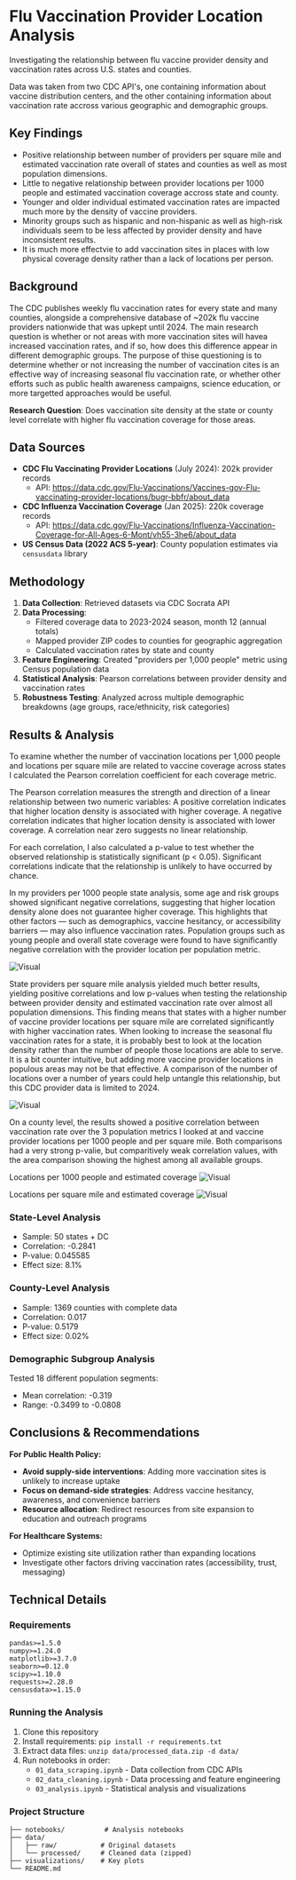 # Flu Vaccination Provider Location Analysis

Investigating the relationship between flu vaccine provider density and vaccination rates across U.S. states and counties. 

Data was taken from two CDC API's, one containing information about vaccine distribution centers, and the other containing information about vaccination rate accross various geographic and demographic groups.

## Key Findings

- Positive relationship between number of providers per square mile and estimated vaccination rate overall of states and counties as well as most population dimensions.
- Little to negative relationship between provider locations per 1000 people and estimated vaccination coverage accross state and county.
- Younger and older individual estimated vaccination rates are impacted much more by the density of vaccine providers.
- Minority groups such as hispanic and non-hispanic as well as high-risk individuals seem to be less affected by provider density and have inconsistent results.
- It is much more effectvie to add vaccination sites in places with low physical coverage density rather than a lack of locations per person. 

## Background

The CDC publishes weekly flu vaccination rates for every state and many counties, alongside a comprehensive database of ~202k flu vaccine providers nationwide that was upkept until 2024. 
The main research question is whether or not areas with more vaccination sites will havea increased vaccination rates, and if so, how does this difference appear in different demographic groups.
The purpose of thise questioning is to determine whether or not increasing the number of vaccination cites is an effective way of increasing seasonal flu vaccination rate, or whether other efforts such as 
public health awareness campaigns, science education, or more targetted approaches would be useful. 

**Research Question**: Does vaccination site density at the state or county level correlate with higher flu vaccination coverage for those areas. 

## Data Sources

- **CDC Flu Vaccinating Provider Locations** (July 2024): 202k provider records
  - API: https://data.cdc.gov/Flu-Vaccinations/Vaccines-gov-Flu-vaccinating-provider-locations/bugr-bbfr/about_data
- **CDC Influenza Vaccination Coverage** (Jan 2025): 220k coverage records  
  - API: https://data.cdc.gov/Flu-Vaccinations/Influenza-Vaccination-Coverage-for-All-Ages-6-Mont/vh55-3he6/about_data
- **US Census Data (2022 ACS 5-year)**: County population estimates via `censusdata` library

## Methodology

1. **Data Collection**: Retrieved datasets via CDC Socrata API
2. **Data Processing**: 
   - Filtered coverage data to 2023-2024 season, month 12 (annual totals)
   - Mapped provider ZIP codes to counties for geographic aggregation
   - Calculated vaccination rates by state and county
3. **Feature Engineering**: Created "providers per 1,000 people" metric using Census population data
4. **Statistical Analysis**: Pearson correlations between provider density and vaccination rates
5. **Robustness Testing**: Analyzed across multiple demographic breakdowns (age groups, race/ethnicity, risk categories)

## Results & Analysis
To examine whether the number of vaccination locations per 1,000 people and locations per square mile are related to vaccine coverage across states I calculated the Pearson correlation coefficient for each coverage metric.

The Pearson correlation measures the strength and direction of a linear relationship between two numeric variables:
A positive correlation indicates that higher location density is associated with higher coverage.
A negative correlation indicates that higher location density is associated with lower coverage.
A correlation near zero suggests no linear relationship.

For each correlation, I also calculated a p-value to test whether the observed relationship is statistically significant (p < 0.05). Significant correlations indicate that the relationship is unlikely to have occurred by chance.

In my providers per 1000 people state analysis, some age and risk groups showed significant negative correlations, suggesting that higher location density alone does not guarantee higher coverage. This highlights that other factors — such as demographics, vaccine hesitancy, or accessibility barriers — may also influence vaccination rates. Population groups such as young people and overall state coverage were found to have significantly negative correlation with the provider location per population metric.

![Visual](visualizations/state_coverage_population.png)

State providers per square mile analysis yielded much better results, yielding positive correlations and low p-values when testing the relationship between provider density and estimated vaccination rate over almost all population dimensions. This finding means that states with a higher number of vaccine provider locations per square mile are correlated significantly with higher vaccination rates. When looking to increase the seasonal flu vaccination rates for a state, it is probably best to look at the location density rather than the number of people those locations are able to serve. It is a bit counter intuitive, but adding more vaccine provider locations in populous areas may not be that effective. A comparison of the number of locations over a number of years could help untangle this relationship, but this CDC provider data is limited to 2024. 

![Visual](visualizations/state_coverage_area.png)

On a county level, the results showed a positive correlation between vaccination rate over the 3 population metrics I looked at and vaccine provider locations per 1000 people and per square mile. Both comparisons had a very strong p-valie, but comparitively weak correlation values, with the area comparison showing the highest among all available groups.

Locations per 1000 people and estimated coverage
![Visual](visualizations/county_coverage_population.png)

Locations per square mile and estimated coverage
![Visual](visualizations/county_coverage_area.png)

### State-Level Analysis
- Sample: 50 states + DC
- Correlation: -0.2841
- P-value: 0.045585
- Effect size: 8.1%

### County-Level Analysis  
- Sample: 1369 counties with complete data
- Correlation: 0.017
- P-value: 0.5179
- Effect size: 0.02%

### Demographic Subgroup Analysis
Tested 18 different population segments:
- Mean correlation: -0.319
- Range: -0.3499 to -0.0808

## Conclusions & Recommendations

**For Public Health Policy:**
- **Avoid supply-side interventions**: Adding more vaccination sites is unlikely to increase uptake
- **Focus on demand-side strategies**: Address vaccine hesitancy, awareness, and convenience barriers
- **Resource allocation**: Redirect resources from site expansion to education and outreach programs

**For Healthcare Systems:**
- Optimize existing site utilization rather than expanding locations
- Investigate other factors driving vaccination rates (accessibility, trust, messaging)

## Technical Details

### Requirements
```
pandas>=1.5.0
numpy>=1.24.0
matplotlib>=3.7.0
seaborn>=0.12.0
scipy>=1.10.0
requests>=2.28.0
censusdata>=1.15.0
```

### Running the Analysis
1. Clone this repository
2. Install requirements: `pip install -r requirements.txt`
3. Extract data files: `unzip data/processed_data.zip -d data/`
4. Run notebooks in order:
   - `01_data_scraping.ipynb` - Data collection from CDC APIs
   - `02_data_cleaning.ipynb` - Data processing and feature engineering  
   - `03_analysis.ipynb` - Statistical analysis and visualizations

### Project Structure
```
├── notebooks/          # Analysis notebooks
├── data/
│   ├── raw/           # Original datasets
│   └── processed/     # Cleaned data (zipped)
├── visualizations/    # Key plots
└── README.md
```
